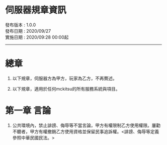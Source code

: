 # 伺服器規章資訊
發布版本 : 1.0.0  
發布日期 : 2020/09/27  
實施日期 : 2020/09:28 00:00起
***

# 總章
1. 以下規章，伺服器方為甲方，玩家為乙方，不再贅述。

2. 以下規章，適用於任何mckitsu的所有服務系統與項目。

# 第一章 言論
1. 公共環境內，禁止誹謗、侮辱等不當言論，甲方有權限制乙方使用權限。屢勸不聽者，甲方有權撤銷乙方使用資格並保留民事追訴權。<誹謗、侮辱等定義參照中華民國民法。>
